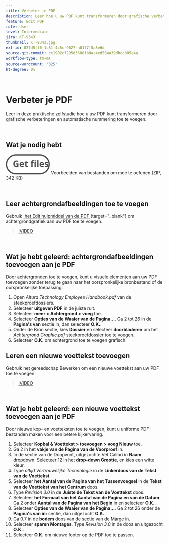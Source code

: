 ```yaml
---
title: Verbeter je PDF
description: Leer hoe u uw PDF kunt transformeren door grafische verbeteringen en automatische nummering toe te voegen
feature: Edit PDF
role: User
level: Intermediate
jira: KT-9343
thumbnail: KT-9343.jpg
exl-id: 827d5ff0-1c81-4c5c-9627-a01f7f5a8e6d
source-git-commit: cc1902cf295d3608fb8ac4ed564a39dbcc885e4a
workflow-type: tm+mt
source-wordcount: '325'
ht-degree: 0%

---
```


# Verbeter je PDF

Leer in deze praktische zelfstudie hoe u uw PDF kunt transformeren door grafische verbeteringen en automatische nummering toe te voegen.

<br>

## Wat je nodig hebt

[![&#x200B; krijg dossiers &#x200B;](../assets/Getfiles.svg)](../assets/Enhance.zip)
Voorbeelden van bestanden om mee te oefenen (ZIP, 342 KB)

<br>

## Leer achtergrondafbeeldingen toe te voegen

Gebruik [&#x200B; het Edit hulpmiddel van de PDF &#x200B;](https://www.adobe.com/nl/acrobat/online/pdf-editor.html){target="_blank"}  om achtergrondgrafiek aan uw PDF toe te voegen.

>[!VIDEO](https://video.tv.adobe.com/v/338746?hidetitle=true)

<br>

## Wat je hebt geleerd: achtergrondafbeeldingen toevoegen aan je PDF

Door achtergronden toe te voegen, kunt u visuele elementen aan uw PDF toevoegen zonder terug te gaan naar het oorspronkelijke bronbestand of de oorspronkelijke toepassing.

1. Open *Altura Technology Employee Handbook.pdf* van de steekproefdossiers.
1. Selecteer **uitgeven PDF** in de juiste ruit.
1. Selecteer **meer > Achtergrond > voeg** toe.
1. Selecteer **Opties van de Waaier van de Pagina...**.
Ga 2 tot 26 in de **Pagina&#39;s van** sectie in, dan selecteer **O.K.**.
1. Onder de Bron sectie, kies **Dossier** en selecteer **doorbladeren** om het *Achtergrond Graphic.pdf* steekproefdossier toe te voegen.
1. Selecteer **O.K.** om achtergrond toe te voegen grafisch.

## Leren een nieuwe voettekst toevoegen

Gebruik het gereedschap Bewerken om een nieuwe voettekst aan uw PDF toe te voegen.

>[!VIDEO](https://video.tv.adobe.com/v/3437739?hidetitle=true&captions=dut)

<br>

## Wat je hebt geleerd: een nieuwe voettekst toevoegen aan je PDF

Door nieuwe kop- en voetteksten toe te voegen, kunt u uniforme PDF-bestanden maken voor een betere kijkervaring.

1. Selecteer **Kopbal &amp; Voettekst > toevoegen > voeg Nieuw** toe.
1. Ga 2 in het **vakje van de Pagina van de Voorproef** in.
1. In de sectie van de Doopvont, uitgezochte Vet Calibri in **Naam** dropdown.
Selecteer 12 in het **drop-down Grootte**, en kies een witte kleur.
1. Type *altijd Vertrouwelijke Technologie* in de **Linkerdoos van de Tekst van de Voettekst**.
1. Selecteer **het Aantal van de Pagina van het Tussenvoegsel** in de **Tekst van de Voettekst van het Centrum** doos.
1. Type *Revision 3.0* in de **Juiste de Tekst van de Voettekst** doos.
1. Selecteer **het Formaat van het Aantal van de Pagina en van de Datum**.
Ga 2 onder **Aantal van de Pagina van het Begin** in en selecteer **O.K.**.
1. Selecteer **Opties van de Waaier van de Pagina...**.
Ga 2 tot 26 onder de **Pagina&#39;s van in:** sectie, dan uitgezocht **O.K.**.
1. Ga 0.7 in de **bodem** doos van de sectie van de Marge in.
1. Selecteer **sparen Montages**.
Type *Revision 3.0* in de doos en uitgezocht **O.K.**.
1. Selecteer **O.K.** om nieuwe footer op de PDF toe te passen.


